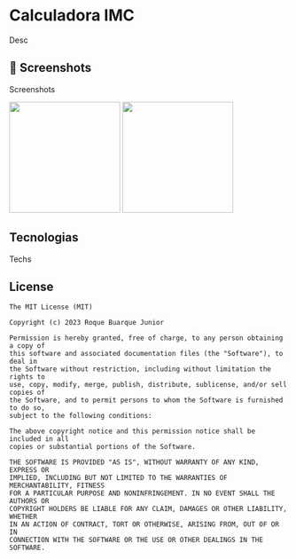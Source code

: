 # Calculadora IMC
Desc

## :camera_flash: Screenshots
<!-- You can add more screenshots here if you like -->
Screenshots

<img src="https://github.com/user-attachments/assets/b34fbd4d-2d37-447b-ab8b-7f3236308972" width="200"/> <img  src="https://github.com/user-attachments/assets/db694813-8d01-4350-b19a-7216cae35706" width="200"/>



## Tecnologias
Techs


## License
```
The MIT License (MIT)

Copyright (c) 2023 Roque Buarque Junior

Permission is hereby granted, free of charge, to any person obtaining a copy of
this software and associated documentation files (the "Software"), to deal in
the Software without restriction, including without limitation the rights to
use, copy, modify, merge, publish, distribute, sublicense, and/or sell copies of
the Software, and to permit persons to whom the Software is furnished to do so,
subject to the following conditions:

The above copyright notice and this permission notice shall be included in all
copies or substantial portions of the Software.

THE SOFTWARE IS PROVIDED "AS IS", WITHOUT WARRANTY OF ANY KIND, EXPRESS OR
IMPLIED, INCLUDING BUT NOT LIMITED TO THE WARRANTIES OF MERCHANTABILITY, FITNESS
FOR A PARTICULAR PURPOSE AND NONINFRINGEMENT. IN NO EVENT SHALL THE AUTHORS OR
COPYRIGHT HOLDERS BE LIABLE FOR ANY CLAIM, DAMAGES OR OTHER LIABILITY, WHETHER
IN AN ACTION OF CONTRACT, TORT OR OTHERWISE, ARISING FROM, OUT OF OR IN
CONNECTION WITH THE SOFTWARE OR THE USE OR OTHER DEALINGS IN THE SOFTWARE.
```
